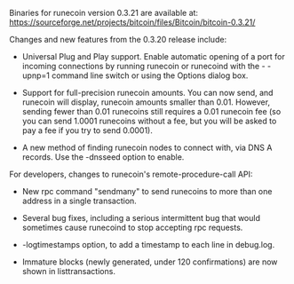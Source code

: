 Binaries for runecoin version 0.3.21 are available at:
  https://sourceforge.net/projects/bitcoin/files/Bitcoin/bitcoin-0.3.21/

Changes and new features from the 0.3.20 release include:

* Universal Plug and Play support.  Enable automatic opening of a port for incoming connections by running runecoin or runecoind with the - -upnp=1 command line switch or using the Options dialog box.

* Support for full-precision runecoin amounts.  You can now send, and runecoin will display, runecoin amounts smaller than 0.01.  However, sending fewer than 0.01 runecoins still requires a 0.01 runecoin fee (so you can send 1.0001 runecoins without a fee, but you will be asked to pay a fee if you try to send 0.0001).

* A new method of finding runecoin nodes to connect with, via DNS A records. Use the -dnsseed option to enable.

For developers, changes to runecoin's remote-procedure-call API:

* New rpc command "sendmany" to send runecoins to more than one address in a single transaction.

* Several bug fixes, including a serious intermittent bug that would sometimes cause runecoind to stop accepting rpc requests. 

* -logtimestamps option, to add a timestamp to each line in debug.log.

* Immature blocks (newly generated, under 120 confirmations) are now shown in listtransactions.
